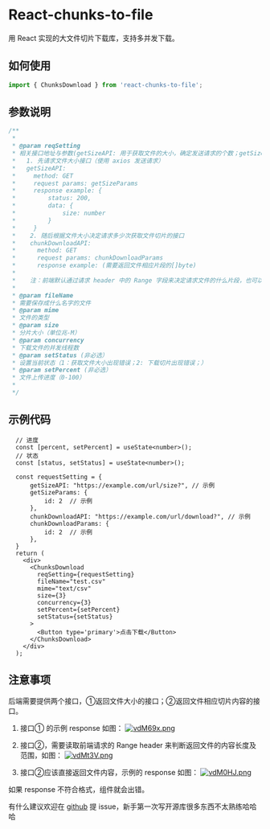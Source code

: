 # React-chunks-to-file
用 React 实现的大文件切片下载库，支持多并发下载。

## 如何使用
```ts
import { ChunksDownload } from 'react-chunks-to-file';
```

## 参数说明
```ts
/**
 *
 * @param reqSetting
 * 相关接口地址与参数(getSizeAPI: 用于获取文件的大小，确定发送请求的个数；getSizeParams: 获取文件大小接口的参数；chunkDownloadAPI: 分片下载；chunkDownloadParams: 分片下载接口的参数)
 *   1. 先请求文件大小接口（使用 axios 发送请求）
 *   getSizeAPI:
 *     method: GET
 *     request params: getSizeParams
 *     response example: {
 *         status: 200,
 *         data: {
 *             size: number
 *         }
 *     }
 *    2. 随后根据文件大小决定请求多少次获取文件切片的接口
 *    chunkDownloadAPI:
 *      method: GET
 *      request params: chunkDownloadParams
 *      response example: (需要返回文件相应片段的[]byte)
 *    
 *    注：前端默认通过请求 header 中的 Range 字段来决定请求文件的什么片段，也可以自定义参数
 *    
 * @param fileName
 * 需要保存成什么名字的文件
 * @param mime
 * 文件的类型
 * @param size
 * 分片大小（单位兆-M）
 * @param concurrency
 * 下载文件的并发线程数
 * @param setStatus (非必选）
 * 设置当前状态（1：获取文件大小出现错误；2: 下载切片出现错误；）
 * @param setPercent (非必选）
 * 文件上传进度（0-100）
 *
 */
```

## 示例代码
```tsx
  // 进度
  const [percent, setPercent] = useState<number>();
  // 状态
  const [status, setStatus] = useState<number>();
  
  const requestSetting = {
      getSizeAPI: "https://example.com/url/size?", // 示例
      getSizeParams: {
          id: 2  // 示例
      },
      chunkDownloadAPI: "https://example.com/url/download?", // 示例
      chunkDownloadParams: {
          id: 2  // 示例
      },
  }
  return (
    <div>
      <ChunksDownload 
        reqSetting={requestSetting}
        fileName="test.csv"
        mime="text/csv"
        size={3}
        concurrency={3}
        setPercent={setPercent}
        setStatus={setStatus}
      >
        <Button type='primary'>点击下载</Button>
      </ChunksDownload>
    </div>
  );
```

## 注意事项
后端需要提供两个接口，①返回文件大小的接口；②返回文件相应切片内容的接口。
1. 接口① 的示例 response 如图：
[![vdM69x.png](https://s1.ax1x.com/2022/08/15/vdM69x.png)](https://imgtu.com/i/vdM69x)

2. 接口②，需要读取前端请求的 Range header 来判断返回文件的内容长度及范围，如图：
[![vdMt3V.png](https://s1.ax1x.com/2022/08/15/vdMt3V.png)](https://imgtu.com/i/vdMt3V)

3. 接口②应该直接返回文件内容，示例的 response 如图：
[![vdM0HJ.png](https://s1.ax1x.com/2022/08/15/vdM0HJ.png)](https://imgtu.com/i/vdM0HJ)

如果 response 不符合格式，组件就会出错。

有什么建议欢迎在 [github](https://github.com/nanagan/react-chunks-to-file) 提 issue，新手第一次写开源库很多东西不太熟练哈哈哈